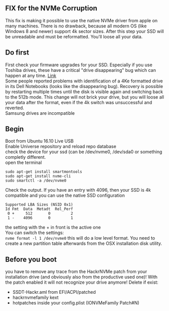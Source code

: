 ## FIX for the NVMe Corruption  
This fix is making it possible to use the native NVMe driver from apple on many machines. There is no drawback, because all modern OS (like Windows 8 and newer) support 4k sector sizes. After this step your SSD will be unreadable and must be reformatted. You'll loose all your data.   

## Do first
First check your firmware upgrades for your SSD. Especially if you use Toshiba drives, these have a critical "drive disappearing" bug which can happen at any time. [Link](http://www.dell.com/support/home/en/en/debsdt1/Drivers/DriversDetails?driverId=2N42W)  
Some people reported problems with identification of a 4Ke formatted drive in its Dell Notebooks (looks like the disappearing bug). Recovery is possible by restarting multiple times until the disk is visible again and switching back to the 512b mode. This change will not brick your drive, but you will loose all your data after the format, even if the 4k switch was unsuccessful and reverted.  
Samsung drives are incompatible  


## Begin
Boot from Ubuntu 16.10 Live USB  
Enable Universe repository and reload repo database  
check the device for your ssd (can be /dev/nvme0, /dev/sda0 or something completly different.  
open the terminal  
```
sudo apt-get install smartmontools  
sudo apt-get install nvme-cli  
sudo smartctl -a /dev/nvme0  
```  
Check the output. If you have an entry with 4096, then your SSD is 4k compatible and you can use the native SSD configuration  
```
Supported LBA Sizes (NSID 0x1)  
Id Fmt  Data  Metadt  Rel_Perf  
 0 +     512       0         2  
 1 -    4096       0         1  
```

the setting with the + in front is the active one  
You can switch the settings:  
`nvme format -l 1 /dev/nvme0`
this will do a low level format. You need to create a new partition table afterwards from the OSX installation disk utility.  

## Before you boot
you have to remove any trace from the HackrNVMe patch from your installation drive (and obviously also from the productive used one)! With the patch enabled it will not recognize your drive anymore!
Delete if exist:
* SSDT-Hackr.aml from EFI/ACPI/patched
* hackrnvmefamily kext
* hotpatches inside your config.plist (IONVMeFamily Patch#N)


